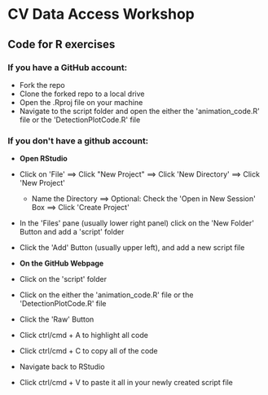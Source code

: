 # CV Data Access Workshop  
## Code for R exercises

### __If you have a GitHub account:__

+ Fork the repo
+ Clone the forked repo to a local drive
+ Open the .Rproj file on your machine
+ Navigate to the script folder and open the either the 'animation_code.R' file or the 'DetectionPlotCode.R' file



### __If you don't have a github account:__

+ __Open RStudio__
+ Click on 'File' ==> Click "New Project" ==> Click 'New Directory' ==> Click 'New Project'
  - Name the Directory ==> Optional: Check the 'Open in New Session' Box ==> Click 'Create Project'
+ In the 'Files' pane (usually lower right panel) click on the 'New Folder' Button and add a 'script' folder
+ Click the 'Add' Button (usually upper left), and add a new script file



+ __On the GitHub Webpage__ 
+ Click on the 'script' folder
+ Click on the either the 'animation_code.R' file or the 'DetectionPlotCode.R' file
+ Click the 'Raw' Button
+ Click ctrl/cmd + A to highlight all code
+ Click ctrl/cmd + C to copy all of the code
+ Navigate back to RStudio
+ Click ctrl/cmd + V to paste it all in your newly created script file




  

